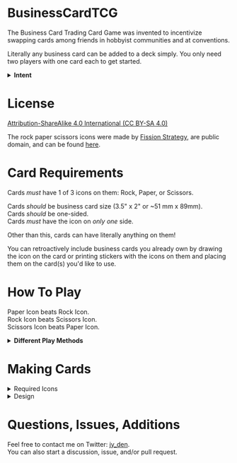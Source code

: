 # BusinessCardTCG
The Business Card Trading Card Game was invented to incentivize swapping cards among friends in hobbyist communities and at conventions. 

Literally any business card can be added to a deck simply. You only need two players with one card each to get started.

<details> <summary><b>Intent</b></summary>

In the 90s, hobby and fandom meetups would pass around VHS tapes, booklets, and CDs to help pass their work around within their respective communities.     
Now that everything is digital, these physical pieces of memorabilia rarely get passed around anymore. 

So I decided to invent an easy to access method and game to share our social media and work among our friends at meetups and conventions in a fun and interesting way. 
</details>

# License
[Attribution-ShareAlike 4.0 International (CC BY-SA 4.0)](https://creativecommons.org/licenses/by-sa/4.0/)

The rock paper scissors icons were made by [Fission Strategy](https://thenounproject.com/fissionstrategy/), are public domain, and can be found [here](https://thenounproject.com/browse/creator/fissionstrategy/search/?avatarUrl=https%3A%2F%2Fstatic.thenounproject.com%2Favatars%2Ffissionstrategy%2Fresized%2F120%2Ffissionlogo-01.png&creator=94440&name=Fission%20Strategy&p=1&q=hand).

# Card Requirements
Cards _must_ have 1 of 3 icons on them: Rock, Paper, or Scissors.

Cards _should_ be business card size (3.5" x 2" or ~51 mm x 89mm).     
Cards _should_ be one-sided.    
Cards _must_ have the icon on _only one_ side.

Other than this, cards can have literally anything on them!

You can retroactively include business cards you already own by drawing the icon on the card or printing stickers with the icons on them and placing them on the card(s) you'd like to use.

# How To Play
Paper Icon beats Rock Icon.     
Rock Icon beats Scissors Icon.    
Scissors Icon beats Paper Icon.
<details> <summary> <b>Different Play Methods</b></summary>
  
## Standard Method
There are two players. They shuffle their decks and place them face down. They each draw the first card and place it face up. Winning icon wins the game. You can play any number of rounds. The minimum deck size is one.

## Modified Method

There are two players. They shuffle their decks and them face down. They each draw 3 cards and place them into their hand. They play their chosen card from their hand face down. When both players are ready, they reveal their played cards. Winning icon wins the game. You can play any number of rounds. The minimum deck size is 3.

## Restrictive Method

There are two players. They look through their decks for one card of each icon plus an additional card of their choice (4 cards total). They place these cards into their hand. Each round, they play one card face down until both players are ready. Then they reveal the cards at the same time.

Each card in their hand can only be played once. Play continues until they are out of cards in their hand. The winner is determined by either the first win or the most wins. The minimum deck size is 4.

## Creative Method

You can make up your own rules. It can be Roshambo-based or based on something entirely different. Maybe you each have large decks, so you play a modified game of Go Fish for a pair of two cards with a specific name, letter, or theme. Perhaps you share a deck and play a community-specific version of Guess Who.

The options are limitless.
</details>

# Making Cards
<details> <summary> Required Icons </summary>
In order to play the game, the business card must have 1 of 3 icons: Rock, Paper, or Scissors.

The suggested icons are these public domain ones made by [Fission Strategy](https://thenounproject.com/fissionstrategy/). They have been re-uploaded here in `/icons/` in both PNG and SVG formats.     
These icons can be any orientation, color, or size, as long as they are immediately legible on the card.

However, you can use other icons that represent the same thing, as long as they are easily understood.
</details>

<details> <summary> Design </summary>
The cards should be the standard business card size of 3.5" x 2". In `/templates/` you will find a very basic PSD and PNG file of the appropriate size.

Your card can have literally anything on it as long as it has one of the 3 icons. Some sample cards have been provided for inspiration and starter decks in `/free cards/`
</details>

# Questions, Issues, Additions

Feel free to contact me on Twitter: [jy_den](https://twitter.com/jy_den).     
You can also start a discussion, issue, and/or pull request.
